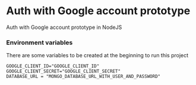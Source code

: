 # Auth with Google account prototype
Auth with Google account prototype in NodeJS

### Environment variables

There are some variables to be created at the beginning to run this project

```
GOOGLE_CLIENT_ID="GOOGLE_CLIENT_ID"
GOOGLE_CLIENT_SECRET="GOOGLE_CLIENT_SECRET"
DATABASE_URL = "MONGO_DATABASE_URL_WITH_USER_AND_PASSWORD"
```